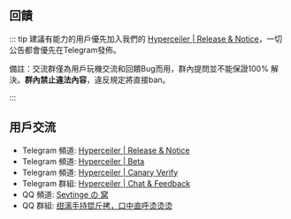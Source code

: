 ## 回饋

::: tip 建議有能力的用戶優先加入我們的 [Hyperceiler | Release & Notice](https://t.me/s/cemiuiler_release)，一切公告都會優先在Telegram發佈。

備註：交流群僅為用戶玩機交流和回饋Bug而用，群內提問並不能保證100% 解決。**群內禁止違法內容**，違反規定將直接ban。 

:::
## 用戶交流

- Telegram 頻道: [Hyperceiler | Release & Notice](https://t.me/s/cemiuiler_release)
- Telegram 頻道: [Hyperceiler | Beta](https://t.me/s/cemiuiler_beta)
- Telegram 頻道: [Hyperceiler | Canary Verify](https://t.me/s/cemiuiler_canary_verify)
- Telegram 群組: [Hyperceiler | Chat & Feedback](https://t.me/cemiuiler)
- QQ 頻道: [Sevtinge の 窝](https://pd.qq.com/s/35ooe0ssj)
- QQ 群組: [绀漓手持锟斤拷，口中直呼烫烫烫](https://jq.qq.com/?_wv=1027&k=TedCJq8V)
